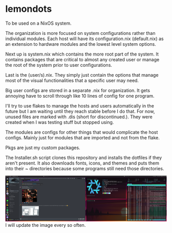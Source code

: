 # lemondots </br>
To be used on a NixOS system. </br>

The organization is more focused on system configurations rather than individual modules. Each host will have its configuration.nix (default.nix) as an extension to hardware modules and the lowest level system options. </br>

Next up is system.nix which contains the more root part of the system. It contains packages that are critical to almost any created user or manage the root of the system prior to user configurations. </br>

Last is the (user/s).nix. They simply just contain the options that manage most of the visual functionalities that a specific user may need. </br>

Big user configs are stored in a separate .nix for organization. It gets annoying have to scroll through like 10 lines of config for one program. </br>

I'll try to use flakes to manage the hosts and users automatically in the future but I am waiting until they reach stable before I do that. For now, unused files are marked with .dis (short for discontinued.). They were created when I was testing stuff but stopped using. </br>

The modules are configs for other things that would complicate the host configs. Mainly just for modules that are imported and not from the flake. </br>

Pkgs are just my custom packages. </br>

The Installer.sh script clones this repository and installs the dotfiles if they aren't present. It also downloads fonts, icons, and themes and puts them into their ~ directories because some programs still need those directories.

<img src="desktop.png"> </br>
I will update the image every so often. </br>